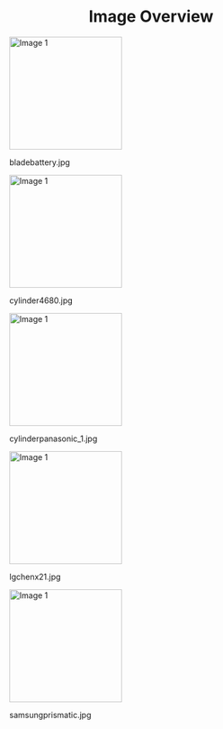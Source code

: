 <h1 style ="text-align: center;"> Image Overview </h1>
<div>
<div style="width="20%">
<img src="https://media.evkx.net/multimedia/technology/battery/cell/bladebattery_xst.jpg" alt="Image 1" style="width: 200px;">
<p>bladebattery.jpg</p>
</div>
<div style="width="20%">
<img src="https://media.evkx.net/multimedia/technology/battery/cell/cylinder4680_xst.jpg" alt="Image 1" style="width: 200px;">
<p>cylinder4680.jpg</p>
</div>
<div style="width="20%">
<img src="https://media.evkx.net/multimedia/technology/battery/cell/cylinderpanasonic_1_xst.jpg" alt="Image 1" style="width: 200px;">
<p>cylinderpanasonic_1.jpg</p>
</div>
<div style="width="20%">
<img src="https://media.evkx.net/multimedia/technology/battery/cell/lgchenx21_xst.jpg" alt="Image 1" style="width: 200px;">
<p>lgchenx21.jpg</p>
</div>
<div style="width="20%">
<img src="https://media.evkx.net/multimedia/technology/battery/cell/samsungprismatic_xst.jpg" alt="Image 1" style="width: 200px;">
<p>samsungprismatic.jpg</p>
</div>
</div>
